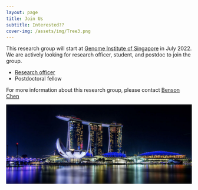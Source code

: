 ```yaml
---
layout: page
title: Join Us
subtitle: Interested??
cover-img: /assets/img/Tree3.png
---
```


This research group will start at [Genome Institute of Singapore](https://www.a-star.edu.sg/gis) in July 2022. We are actively looking for research officer, student, and postdoc to join the group.

- [Research officer](https://careers.a-star.edu.sg/JobDetails.aspx?ID=jljc0PepikUCHh1JmCzzMA%3d%3d)
- Postdoctoral fellow

For more information about this research group, please contact [Benson Chen](mailto:b5chen@health.ucsd.edu)

![Image of bay](/assets/img/marina_bay2.png)
